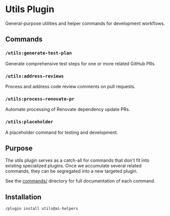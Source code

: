# Utils Plugin

General-purpose utilities and helper commands for development workflows.

## Commands

### `/utils:generate-test-plan`

Generate comprehensive test steps for one or more related GitHub PRs.

### `/utils:address-reviews`

Process and address code review comments on pull requests.

### `/utils:process-renovate-pr`

Automate processing of Renovate dependency update PRs.

### `/utils:placeholder`

A placeholder command for testing and development.

## Purpose

The utils plugin serves as a catch-all for commands that don't fit into existing specialized plugins. Once we accumulate several related commands, they can be segregated into a new targeted plugin.

See the [commands/](commands/) directory for full documentation of each command.

## Installation

```bash
/plugin install utils@ai-helpers
```

